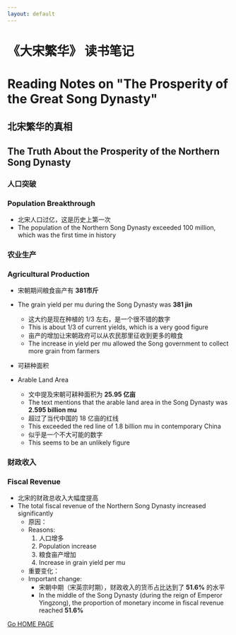 ```yaml
---
layout: default
---
```


# 《大宋繁华》 读书笔记
# Reading Notes on "The Prosperity of the Great Song Dynasty"

## 北宋繁华的真相
## The Truth About the Prosperity of the Northern Song Dynasty

### 人口突破
### Population Breakthrough

- 北宋人口过亿，这是历史上第一次
- The population of the Northern Song Dynasty exceeded 100 million, which was the first time in history

### 农业生产
### Agricultural Production

- 宋朝期间粮食亩产有 **381市斤**
- The grain yield per mu during the Song Dynasty was **381 jin**
  - 这大约是现在种植的 1/3 左右，是一个很不错的数字
  - This is about 1/3 of current yields, which is a very good figure
  - 亩产的增加让宋朝政府可以从农民那里征收到更多的粮食
  - The increase in yield per mu allowed the Song government to collect more grain from farmers

- 可耕种面积
- Arable Land Area
  - 文中提及宋朝可耕种面积为 **25.95 亿亩**
  - The text mentions that the arable land area in the Song Dynasty was **2.595 billion mu**
  - 超过了当代中国的 18 亿亩的红线
  - This exceeded the red line of 1.8 billion mu in contemporary China
  - 似乎是一个不大可能的数字
  - This seems to be an unlikely figure

### 财政收入
### Fiscal Revenue

- 北宋的财政总收入大幅度提高
- The total fiscal revenue of the Northern Song Dynasty increased significantly
  - 原因：
  - Reasons:
    1. 人口增多
    1. Population increase
    2. 粮食亩产增加
    2. Increase in grain yield per mu
  - 重要变化：
  - Important change:
    - 宋朝中期（宋英宗时期），财政收入的货币占比达到了 **51.6%** 的水平
    - In the middle of the Song Dynasty (during the reign of Emperor Yingzong), the proportion of monetary income in fiscal revenue reached **51.6%**

[Go HOME PAGE](/.)
